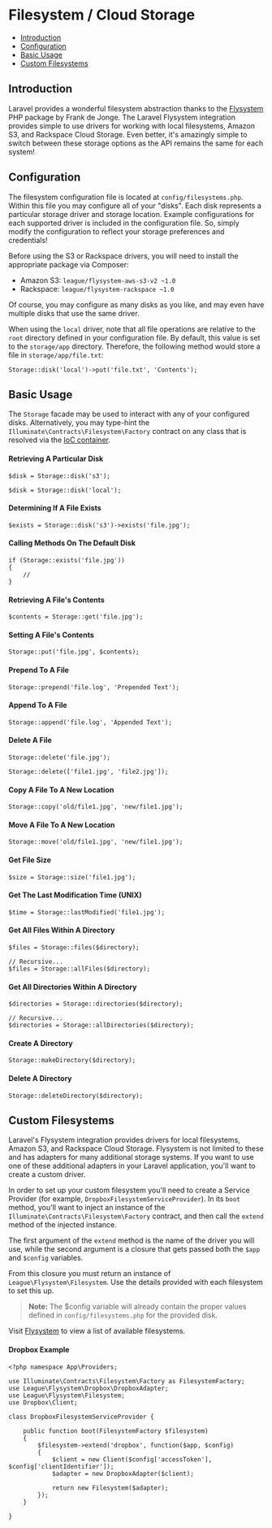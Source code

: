 # Filesystem / Cloud Storage

- [Introduction](#introduction)
- [Configuration](#configuration)
- [Basic Usage](#basic-usage)
- [Custom Filesystems](#custom-filesystems)

<a name="introduction"></a>
## Introduction

Laravel provides a wonderful filesystem abstraction thanks to the [Flysystem](https://github.com/thephpleague/flysystem) PHP package by Frank de Jonge. The Laravel Flysystem integration provides simple to use drivers for working with local filesystems, Amazon S3, and Rackspace Cloud Storage. Even better, it's amazingly simple to switch between these storage options as the API remains the same for each system!

<a name="configuration"></a>
## Configuration

The filesystem configuration file is located at `config/filesystems.php`. Within this file you may configure all of your "disks". Each disk represents a particular storage driver and storage location. Example configurations for each supported driver is included in the configuration file. So, simply modify the configuration to reflect your storage preferences and credentials!

Before using the S3 or Rackspace drivers, you will need to install the appropriate package via Composer:

- Amazon S3: `league/flysystem-aws-s3-v2 ~1.0`
- Rackspace: `league/flysystem-rackspace ~1.0`

Of course, you may configure as many disks as you like, and may even have multiple disks that use the same driver.

When using the `local` driver, note that all file operations are relative to the `root` directory defined in your configuration file. By default, this value is set to the `storage/app` directory. Therefore, the following method would store a file in `storage/app/file.txt`:

	Storage::disk('local')->put('file.txt', 'Contents');

<a name="basic-usage"></a>
## Basic Usage

The `Storage` facade may be used to interact with any of your configured disks. Alternatively, you may type-hint the `Illuminate\Contracts\Filesystem\Factory` contract on any class that is resolved via the [IoC container](/docs/5.0/container).

#### Retrieving A Particular Disk

	$disk = Storage::disk('s3');

	$disk = Storage::disk('local');

#### Determining If A File Exists

	$exists = Storage::disk('s3')->exists('file.jpg');

#### Calling Methods On The Default Disk

	if (Storage::exists('file.jpg'))
	{
		//
	}

#### Retrieving A File's Contents

	$contents = Storage::get('file.jpg');

#### Setting A File's Contents

	Storage::put('file.jpg', $contents);

#### Prepend To A File

	Storage::prepend('file.log', 'Prepended Text');

#### Append To A File

	Storage::append('file.log', 'Appended Text');

#### Delete A File

	Storage::delete('file.jpg');

	Storage::delete(['file1.jpg', 'file2.jpg']);

#### Copy A File To A New Location

	Storage::copy('old/file1.jpg', 'new/file1.jpg');

#### Move A File To A New Location

	Storage::move('old/file1.jpg', 'new/file1.jpg');

#### Get File Size

	$size = Storage::size('file1.jpg');

#### Get The Last Modification Time (UNIX)

	$time = Storage::lastModified('file1.jpg');

#### Get All Files Within A Directory

	$files = Storage::files($directory);

	// Recursive...
	$files = Storage::allFiles($directory);

#### Get All Directories Within A Directory

	$directories = Storage::directories($directory);

	// Recursive...
	$directories = Storage::allDirectories($directory);

#### Create A Directory

	Storage::makeDirectory($directory);

#### Delete A Directory

	Storage::deleteDirectory($directory);

<a name="custom-filesystems"></a>
## Custom Filesystems
Laravel's Flysystem integration provides drivers for local filesystems, Amazon S3, and Rackspace Cloud Storage. Flysystem is not limited to these and has adapters for many additional storage systems. If you want to use one of these additional adapters in your Laravel application, you'll want to create a custom driver.

In order to set up your custom filesystem you'll need to create a Service Provider (for example, `DropboxFilesystemServiceProvider`). In its `boot` method, you'll want to inject an instance of the `Illuminate\Contracts\Filesystem\Factory` contract, and then call the `extend` method of the injected instance.

The first argument of the `extend` method is the name of the driver you will use, while the second argument is a closure that gets passed both the `$app` and `$config` variables.  

From this closure you must return an instance of `League\Flysystem\Filesystem`. Use the details provided with each filesystem to set this up.

> **Note:** The $config variable will already contain the proper values defined in `config/filesystems.php` for the provided disk.

Visit [Flysystem](https://github.com/thephpleague/flysystem#adapters) to view a list of available filesystems.

#### Dropbox Example

	<?php namespace App\Providers;

	use Illuminate\Contracts\Filesystem\Factory as FilesystemFactory;
	use League\Flysystem\Dropbox\DropboxAdapter;
	use League\Flysystem\Filesystem;
	use Dropbox\Client;

	class DropboxFilesystemServiceProvider {
		
		public function boot(FilesystemFactory $filesystem)
		{
			$filesystem->extend('dropbox', function($app, $config) 
			{
				$client = new Client($config['accessToken'], $config['clientIdentifier']);
				$adapter = new DropboxAdapter($client);
				
				return new Filesystem($adapter);
			});
		}

	}
